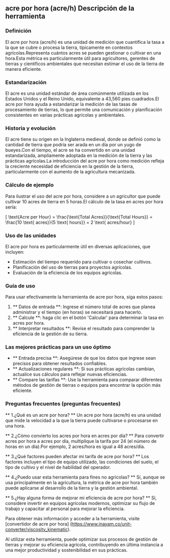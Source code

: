 ## acre por hora (acre/h) Descripción de la herramienta

### Definición
El acre por hora (acre/h) es una unidad de medición que cuantifica la tasa a la que se cubre o procesa la tierra, típicamente en contextos agrícolas.Representa cuántos acres se pueden gestionar o cultivar en una hora.Esta métrica es particularmente útil para agricultores, gerentes de tierras y científicos ambientales que necesitan estimar el uso de la tierra de manera eficiente.

### Estandarización
El acre es una unidad estándar de área comúnmente utilizada en los Estados Unidos y el Reino Unido, equivalente a 43,560 pies cuadrados.El acre por hora ayuda a estandarizar la medición de las tasas de procesamiento de tierras, lo que permite una comunicación y planificación consistentes en varias prácticas agrícolas y ambientales.

### Historia y evolución
El acre tiene su origen en la Inglaterra medieval, donde se definió como la cantidad de tierra que podría ser arada en un día por un yugo de bueyes.Con el tiempo, el acre se ha convertido en una unidad estandarizada, ampliamente adoptada en la medición de la tierra y las prácticas agrícolas.La introducción del acre por hora como medición refleja la creciente necesidad de eficiencia en la gestión de la tierra, particularmente con el aumento de la agricultura mecanizada.

### Cálculo de ejemplo
Para ilustrar el uso del acre por hora, considere a un agricultor que puede cultivar 10 acres de tierra en 5 horas.El cálculo de la tasa en acres por hora sería:

\[ \text{Acre per Hour} = \frac{\text{Total Acres}}{\text{Total Hours}} = \frac{10 \text{ acres}}{5 \text{ hours}} = 2 \text{ acres/hour} \]

### Uso de las unidades
El acre por hora es particularmente útil en diversas aplicaciones, que incluyen:
- Estimación del tiempo requerido para cultivar o cosechar cultivos.
- Planificación del uso de tierras para proyectos agrícolas.
- Evaluación de la eficiencia de los equipos agrícolas.

### Guía de uso
Para usar efectivamente la herramienta de acre por hora, siga estos pasos:
1. ** Datos de entrada **: Ingrese el número total de acres que planea administrar y el tiempo (en horas) se necesitará para hacerlo.
2. ** Calcule **: haga clic en el botón 'Calcular' para determinar la tasa en acres por hora.
3. ** Interpretar resultados **: Revise el resultado para comprender la eficiencia de la gestión de su tierra.

### Las mejores prácticas para un uso óptimo
- ** Entrada precisa **: Asegúrese de que los datos que ingrese sean precisos para obtener resultados confiables.
- ** Actualizaciones regulares **: Si sus prácticas agrícolas cambian, actualice sus cálculos para reflejar nuevas eficiencias.
- ** Compare las tarifas **: Use la herramienta para comparar diferentes métodos de gestión de tierras o equipos para encontrar la opción más eficiente.

### Preguntas frecuentes (preguntas frecuentes)

** 1.¿Qué es un acre por hora? **
Un acre por hora (acre/h) es una unidad que mide la velocidad a la que la tierra puede cultivarse o procesarse en una hora.

** 2.¿Cómo convierto los acres por hora en acres por día? **
Para convertir acres por hora a acres por día, multiplique la tarifa por 24 (el número de horas en un día).Por ejemplo, 2 acres/hora es igual a 48 acres/día.

** 3.¿Qué factores pueden afectar mi tarifa de acre por hora? **
Los factores incluyen el tipo de equipo utilizado, las condiciones del suelo, el tipo de cultivo y el nivel de habilidad del operador.

** 4.¿Puedo usar esta herramienta para fines no agrícolas? **
Sí, aunque se usa principalmente en la agricultura, la métrica de acre por hora también puede aplicarse al desarrollo de la tierra y la gestión ambiental.

** 5.¿Hay alguna forma de mejorar mi eficiencia de acre por hora? **
Sí, considere invertir en equipos agrícolas modernos, optimizar su flujo de trabajo y capacitar al personal para mejorar la eficiencia.

Para obtener más información y acceder a la herramienta, visite [convertidor de acre por hora] (https://www.inayam.co/unit-converter/viscosity_kinematic).

Al utilizar esta herramienta, puede optimizar sus procesos de gestión de tierras y mejorar su eficiencia agrícola, contribuyendo en última instancia a una mejor productividad y sostenibilidad en sus prácticas.